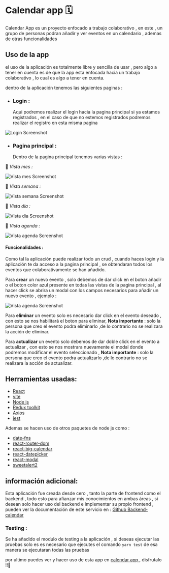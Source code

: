 # Calendar app 🗓️

Calendar App es un proyecto enfocado a trabajo colaborativo , en este , un grupo de personas podran añadir y ver eventos en un calendario , ademas de otras funcionalidades 

## Uso de la app 
el uso de la aplicación  es totalmente libre y sencilla de usar , pero algo a tener en cuenta es de que la app esta enfocada hacia un trabajo colaborativo , lo cual es algo a tener en cuenta.

dentro de la aplicación tenemos las siguientes  paginas :

- ### Login : 
    Aqui podremos realizar el login hacia la pagina principal si ya estamos registrados , en el caso de que no estemos registrados podremos realizar el registro en esta misma pagina

![Login Screenshot](https://i.postimg.cc/kXKfzHL7/Login-calendar-app.png)

- ### Pagina principal :
    Dentro de la pagina principal  tenemos varias vistas :

📌 _Vista mes :_

![Vista mes Screenshot](https://i.postimg.cc/qvrjTLdy/vista-mes-calendar-App.png)


📌 _Vista semana :_  

![Vista semana Screenshot](https://i.postimg.cc/5tNgH2yt/vista-semana-calendar-app.png)

📌 _Vista dia :_  

![Vista dia Screenshot](https://i.postimg.cc/T3cQYDRS/vista-dia-calendar-app.png)

📌 _Vista agenda :_  

![Vista agenda Screenshot](https://i.postimg.cc/1t8KH7ph/vista-agenda-calendar-app.png)


#### Funcionalidades : 
Como tal la aplicación puede realizar todo un crud , cuando  haces login y la aplicación te da acceso a la pagina principal  , se obtendaran todos los eventos que colaborativamente se han añadido.

Para __crear__ un nuevo evento , solo debemos de dar  click en el boton añadir  o el boton color azul presente en todas las vistas de la pagina principal , al hacer click se abrira un modal con los campos necesarios para añadir un nuevo evento  , ejemplo :

![Vista agenda Screenshot](https://i.postimg.cc/N0J4Rv2k/acci-n-crear-evento-activo-calendar-app.png)

Para __eliminar__ un evento solo es necesario dar click en el evento deseado , con esto se nos habilitará el boton para eliminar, __Nota importante__ : solo la persona que creo el evento podra eliminarlo ,de lo contrario no se realizara la acción de eliminar.

Para __actualizar__  un evento solo debemos de dar doble click en el evento a actualizar , con esto se nos mostrara nuevamente el modal donde podremos  modificar el evento seleccionado , __Nota importante__ : solo la persona que creo el evento podra actualizarlo ,de lo contrario no se realizara la acción de actualizar.


## Herramientas usadas:
- [React](https://es.react.dev/)
- [vite](https://vitejs.dev/)
- [Node js](https://nodejs.org/es) 
- [Redux toolkit](https://redux-toolkit.js.org/)
- [Axios](https://axios-http.com/es/docs/intro)
- [jest](https://jestjs.io/es-ES/)

Ademas se hacen uso de otros paquetes de node js como : 

- [date-fns](https://date-fns.org/) 
- [react-router-dom](https://reactrouter.com/en/main)
- [react-big-calendar](https://www.npmjs.com/package/react-big-calendar) 
- [react-datepicker](https://www.npmjs.com/package/react-datepicker)
- [react-modal](https://www.npmjs.com/package/react-modal)
- [sweetalert2](https://sweetalert2.github.io/)

## información adicional:
Esta aplicación fue creada desde cero , tanto la parte de frontend como el backend , todo esto para afianzar mis conocimientos en ambas áreas , si desean solo hacer uso del backend  e implementar su  propio frontend , pueden ver la documentación de este servicio en : [Github Backend-calendar](https://github.com/Davidgraja/Backend-Calendar)

### Testing :

Se ha añadido el modulo de testing a la aplicación , si deseas ejecutar las pruebas solo es es necesario que ejecutes el comando ``` yarn test ``` de esa manera se ejecutaran todas las pruebas

por ultimo puedes ver y hacer uso de esta app en [calendar app ](https://marvelous-medovik-7dc29f.netlify.app)  , disfrutalo !!👋
